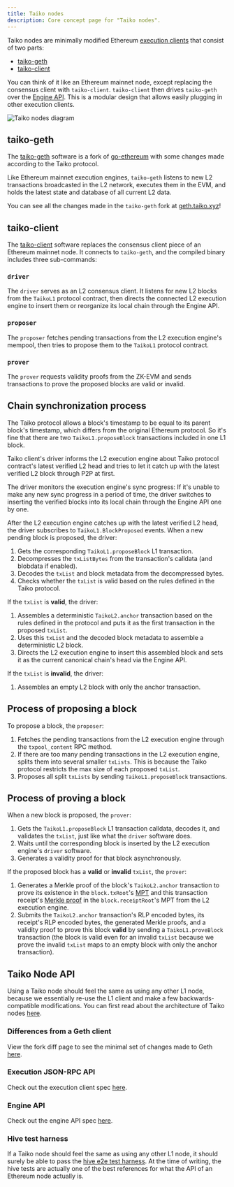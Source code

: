 ```yaml
---
title: Taiko nodes
description: Core concept page for "Taiko nodes".
---
```


Taiko nodes are minimally modified Ethereum [execution clients](https://ethereum.org/en/glossary/#execution-client) that consist of two parts:

- [taiko-geth](https://github.com/taikoxyz/taiko-geth)
- [taiko-client](https://github.com/taikoxyz/taiko-client)

You can think of it like an Ethereum mainnet node, except replacing the consensus client with `taiko-client`. `taiko-client` then drives `taiko-geth` over the [Engine API](https://github.com/ethereum/execution-apis/tree/main/src/engine). This is a modular design that allows easily plugging in other execution clients.

![Taiko nodes diagram](~/assets/content/docs/core-concepts/taiko-nodes.png)

## taiko-geth

The [taiko-geth](https://github.com/taikoxyz/taiko-geth) software is a fork of [go-ethereum](https://github.com/ethereum/go-ethereum) with some changes made according to the Taiko protocol.

Like Ethereum mainnet execution engines, `taiko-geth` listens to new L2 transactions broadcasted in the L2 network, executes them in the EVM, and holds the latest state and database of all current L2 data.

You can see all the changes made in the `taiko-geth` fork at [geth.taiko.xyz](https://geth.taiko.xyz)!

## taiko-client

The [taiko-client](https://github.com/taikoxyz/taiko-mono/tree/main/packages/taiko-client) software replaces the consensus client piece of an Ethereum mainnet node. It connects to `taiko-geth`, and the compiled binary includes three sub-commands:

### `driver`

The `driver` serves as an L2 consensus client. It listens for new L2 blocks from the `TaikoL1` protocol contract, then directs the connected L2 execution engine to insert them or reorganize its local chain through the Engine API.

### `proposer`

The `proposer` fetches pending transactions from the L2 execution engine's mempool, then tries to propose them to the `TaikoL1` protocol contract.

### `prover`

The `prover` requests validity proofs from the ZK-EVM and sends transactions to prove the proposed blocks are valid or invalid.

## Chain synchronization process

The Taiko protocol allows a block's timestamp to be equal to its parent
block's timestamp, which differs from the original Ethereum protocol. So it's
fine that there are two `TaikoL1.proposeBlock` transactions included in one L1
block.

Taiko client's driver informs the L2 execution engine about Taiko protocol contract's
latest verified L2 head and tries to let it catch up with the latest verified L2
block through P2P at first.

The driver monitors the execution engine's sync progress: If it's unable to make any new sync progress in a period of time, the driver switches to inserting the verified blocks into its local chain through the Engine API one by one.

After the L2 execution engine catches up with the latest verified L2 head, the driver subscribes to `TaikoL1.BlockProposed` events. When a new pending block is proposed, the driver:

1. Gets the corresponding `TaikoL1.proposeBlock` L1 transaction.
2. Decompresses the `txListBytes` from the transaction's calldata (and blobdata if enabled).
3. Decodes the `txList` and block metadata from the decompressed bytes.
4. Checks whether the `txList` is valid based on the rules defined in the Taiko protocol.

If the `txList` is **valid**, the driver:

1. Assembles a deterministic `TaikoL2.anchor` transaction based on the rules defined in the protocol and puts it as the first transaction in the proposed `txList`.
2. Uses this `txList` and the decoded block metadata to assemble a deterministic L2 block.
3. Directs the L2 execution engine to insert this assembled block and sets it as the current canonical chain's head via the Engine API.

If the `txList` is **invalid**, the driver:

1. Assembles an empty L2 block with only the anchor transaction.

## Process of proposing a block

To propose a block, the `proposer`:

1. Fetches the pending transactions from the L2 execution engine through the `txpool_content` RPC method.
2. If there are too many pending transactions in the L2 execution engine, splits them into several smaller `txLists`. This is because the Taiko protocol restricts the max size of each proposed `txList`.
3. Proposes all split `txLists` by sending `TaikoL1.proposeBlock` transactions.

## Process of proving a block

When a new block is proposed, the `prover`:

1. Gets the `TaikoL1.proposeBlock` L1 transaction calldata, decodes it, and validates the `txList`, just like what the `driver` software does.
2. Waits until the corresponding block is inserted by the L2 execution engine's `driver` software.
3. Generates a validity proof for that block asynchronously.

If the proposed block has a **valid** or **invalid** `txList`, the `prover`:

1. Generates a Merkle proof of the block's `TaikoL2.anchor` transaction to prove its existence in the `block.txRoot`'s [MPT](https://ethereum.org/en/developers/docs/data-structures-and-encoding/patricia-merkle-trie/) and this transaction receipt's [Merkle proof](https://rollup-glossary.vercel.app/other-terms#merkle-proofs) in the `block.receiptRoot`'s MPT from the L2 execution engine.
2. Submits the `TaikoL2.anchor` transaction's RLP encoded bytes, its receipt's RLP encoded bytes, the generated Merkle proofs, and a validity proof to prove this block **valid** by sending a `TaikoL1.proveBlock` transaction (the block is valid even for an invalid `txList` because we prove the invalid `txList` maps to an empty block with only the anchor transaction).

## Taiko Node API

Using a Taiko node should feel the same as using any other L1 node, because we essentially re-use the L1 client and make a few backwards-compatible modifications. You can first read about the architecture of Taiko nodes [here](/core-concepts/taiko-nodes).

### Differences from a Geth client

View the fork diff page to see the minimal set of changes made to Geth [here](https://geth.taiko.xyz).

### Execution JSON-RPC API

Check out the execution client spec [here](https://ethereum.github.io/execution-apis/api-documentation/).

### Engine API

Check out the engine API spec [here](https://github.com/ethereum/execution-apis/blob/main/src/engine/common.md).

### Hive test harness

If a Taiko node should feel the same as using any other L1 node, it should surely be able to pass the [hive e2e test harness](https://github.com/ethereum/hive). At the time of writing, the hive tests are actually one of the best references for what the API of an Ethereum node actually is.
